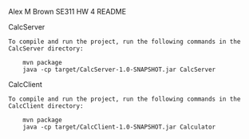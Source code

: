 Alex M Brown
SE311 HW 4
README

CalcServer

    To compile and run the project, run the following commands in the CalcServer directory:

        mvn package
        java -cp target/CalcServer-1.0-SNAPSHOT.jar CalcServer

CalcClient

    To compile and run the project, run the following commands in the CalcClient directory:

        mvn package
        java -cp target/CalcClient-1.0-SNAPSHOT.jar Calculator